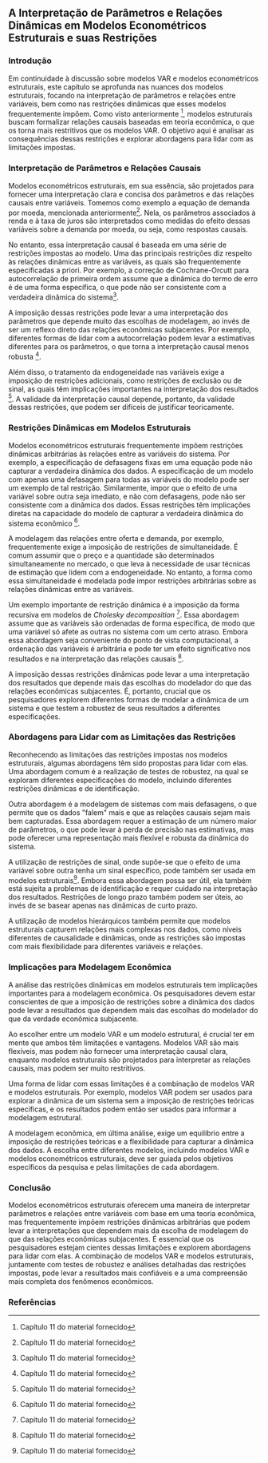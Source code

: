 ## A Interpretação de Parâmetros e Relações Dinâmicas em Modelos Econométricos Estruturais e suas Restrições

### Introdução
Em continuidade à discussão sobre modelos VAR e modelos econométricos estruturais, este capítulo se aprofunda nas nuances dos modelos estruturais, focando na interpretação de parâmetros e relações entre variáveis, bem como nas restrições dinâmicas que esses modelos frequentemente impõem. Como visto anteriormente [^1], modelos estruturais buscam formalizar relações causais baseadas em teoria econômica, o que os torna mais restritivos que os modelos VAR. O objetivo aqui é analisar as consequências dessas restrições e explorar abordagens para lidar com as limitações impostas.

### Interpretação de Parâmetros e Relações Causais
Modelos econométricos estruturais, em sua essência, são projetados para fornecer uma interpretação clara e concisa dos parâmetros e das relações causais entre variáveis. Tomemos como exemplo a equação de demanda por moeda, mencionada anteriormente[^1]. Nela, os parâmetros associados à renda e à taxa de juros são interpretados como medidas do efeito dessas variáveis sobre a demanda por moeda, ou seja, como respostas causais.

No entanto, essa interpretação causal é baseada em uma série de restrições impostas ao modelo. Uma das principais restrições diz respeito às relações dinâmicas entre as variáveis, as quais são frequentemente especificadas a priori. Por exemplo, a correção de Cochrane-Orcutt para autocorrelação de primeira ordem assume que a dinâmica do termo de erro é de uma forma específica, o que pode não ser consistente com a verdadeira dinâmica do sistema[^1].

A imposição dessas restrições pode levar a uma interpretação dos parâmetros que depende muito das escolhas de modelagem, ao invés de ser um reflexo direto das relações econômicas subjacentes. Por exemplo, diferentes formas de lidar com a autocorrelação podem levar a estimativas diferentes para os parâmetros, o que torna a interpretação causal menos robusta [^1].

Além disso, o tratamento da endogeneidade nas variáveis exige a imposição de restrições adicionais, como restrições de exclusão ou de sinal, as quais têm implicações importantes na interpretação dos resultados [^1]. A validade da interpretação causal depende, portanto, da validade dessas restrições, que podem ser difíceis de justificar teoricamente.

### Restrições Dinâmicas em Modelos Estruturais
Modelos econométricos estruturais frequentemente impõem restrições dinâmicas arbitrárias às relações entre as variáveis do sistema. Por exemplo, a especificação de defasagens fixas em uma equação pode não capturar a verdadeira dinâmica dos dados. A especificação de um modelo com apenas uma defasagem para todas as variáveis do modelo pode ser um exemplo de tal restrição. Similarmente, impor que o efeito de uma variável sobre outra seja imediato, e não com defasagens, pode não ser consistente com a dinâmica dos dados. Essas restrições têm implicações diretas na capacidade do modelo de capturar a verdadeira dinâmica do sistema econômico [^1].

A modelagem das relações entre oferta e demanda, por exemplo, frequentemente exige a imposição de restrições de simultaneidade. É comum assumir que o preço e a quantidade são determinados simultaneamente no mercado, o que leva à necessidade de usar técnicas de estimação que lidem com a endogeneidade. No entanto, a forma como essa simultaneidade é modelada pode impor restrições arbitrárias sobre as relações dinâmicas entre as variáveis.

Um exemplo importante de restrição dinâmica é a imposição da forma recursiva em modelos de *Cholesky decomposition* [^1]. Essa abordagem assume que as variáveis são ordenadas de forma específica, de modo que uma variável só afete as outras no sistema com um certo atraso. Embora essa abordagem seja conveniente do ponto de vista computacional, a ordenação das variáveis é arbitrária e pode ter um efeito significativo nos resultados e na interpretação das relações causais [^1].

A imposição dessas restrições dinâmicas pode levar a uma interpretação dos resultados que depende mais das escolhas do modelador do que das relações econômicas subjacentes. É, portanto, crucial que os pesquisadores explorem diferentes formas de modelar a dinâmica de um sistema e que testem a robustez de seus resultados a diferentes especificações.

### Abordagens para Lidar com as Limitações das Restrições
Reconhecendo as limitações das restrições impostas nos modelos estruturais, algumas abordagens têm sido propostas para lidar com elas. Uma abordagem comum é a realização de testes de robustez, na qual se exploram diferentes especificações do modelo, incluindo diferentes restrições dinâmicas e de identificação.

Outra abordagem é a modelagem de sistemas com mais defasagens, o que permite que os dados "falem" mais e que as relações causais sejam mais bem capturadas. Essa abordagem requer a estimação de um número maior de parâmetros, o que pode levar à perda de precisão nas estimativas, mas pode oferecer uma representação mais flexível e robusta da dinâmica do sistema.

A utilização de restrições de sinal, onde supõe-se que o efeito de uma variável sobre outra tenha um sinal específico, pode também ser usada em modelos estruturais[^1]. Embora essa abordagem possa ser útil, ela também está sujeita a problemas de identificação e requer cuidado na interpretação dos resultados. Restrições de longo prazo também podem ser úteis, ao invés de se basear apenas nas dinâmicas de curto prazo.

A utilização de modelos hierárquicos também permite que modelos estruturais capturem relações mais complexas nos dados, como níveis diferentes de causalidade e dinâmicas, onde as restrições são impostas com mais flexibilidade para diferentes variáveis e relações.

### Implicações para Modelagem Econômica
A análise das restrições dinâmicas em modelos estruturais tem implicações importantes para a modelagem econômica. Os pesquisadores devem estar conscientes de que a imposição de restrições sobre a dinâmica dos dados pode levar a resultados que dependem mais das escolhas do modelador do que da verdade econômica subjacente.

Ao escolher entre um modelo VAR e um modelo estrutural, é crucial ter em mente que ambos têm limitações e vantagens. Modelos VAR são mais flexíveis, mas podem não fornecer uma interpretação causal clara, enquanto modelos estruturais são projetados para interpretar as relações causais, mas podem ser muito restritivos.

Uma forma de lidar com essas limitações é a combinação de modelos VAR e modelos estruturais. Por exemplo, modelos VAR podem ser usados para explorar a dinâmica de um sistema sem a imposição de restrições teóricas específicas, e os resultados podem então ser usados para informar a modelagem estrutural.

A modelagem econômica, em última análise, exige um equilíbrio entre a imposição de restrições teóricas e a flexibilidade para capturar a dinâmica dos dados. A escolha entre diferentes modelos, incluindo modelos VAR e modelos econométricos estruturais, deve ser guiada pelos objetivos específicos da pesquisa e pelas limitações de cada abordagem.

### Conclusão
Modelos econométricos estruturais oferecem uma maneira de interpretar parâmetros e relações entre variáveis com base em uma teoria econômica, mas frequentemente impõem restrições dinâmicas arbitrárias que podem levar a interpretações que dependem mais da escolha de modelagem do que das relações econômicas subjacentes. É essencial que os pesquisadores estejam cientes dessas limitações e explorem abordagens para lidar com elas. A combinação de modelos VAR e modelos estruturais, juntamente com testes de robustez e análises detalhadas das restrições impostas, pode levar a resultados mais confiáveis e a uma compreensão mais completa dos fenômenos econômicos.
### Referências
[^1]: Capítulo 11 do material fornecido
<!-- END -->
